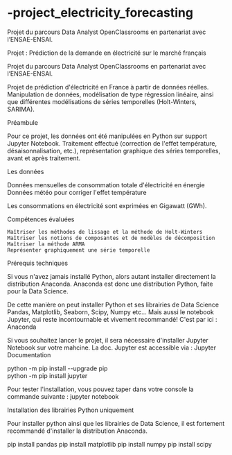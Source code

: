 # -project_electricity_forecasting
Projet du parcours Data Analyst OpenClassrooms en partenariat avec l’ENSAE-ENSAI.

Projet : Prédiction de la demande en électricité sur le marché français

Projet du parcours Data Analyst OpenClassrooms en partenariat avec l’ENSAE-ENSAI.

Projet de prédiction d'électricité en France à partir de données réelles. Manipulation de données, modélisation de type régression linéaire, ainsi que différentes modélisations de séries temporelles (Holt-Winters, SARIMA).

Préambule

Pour ce projet, les données ont été manipulées en Python sur support Jupyter Notebook. Traitement effectué (correction de l'effet température, désaisonnalisation, etc.), représentation graphique des séries temporelles, avant et après traitement.

Les données

Données mensuelles de consommation totale d'électricité en énergie
Données météo pour corriger l'effet température

Les consommations en électricité sont exprimées en Gigawatt (GWh).

Compétences évaluées

    Maîtriser les méthodes de lissage et la méthode de Holt-Winters
    Maîtriser les notions de composantes et de modèles de décomposition
    Maîtriser la méthode ARMA
    Représenter graphiquement une série temporelle

Prérequis techniques

Si vous n'avez jamais installé Python, alors autant installer directement la distribution Anaconda. Anaconda est donc une distribution Python, faite pour la Data Science.

De cette manière on peut installer Python et ses librairies de Data Science Pandas, Matplotlib, Seaborn, Scipy, Numpy etc… Mais aussi le notebook Jupyter, qui reste incontournable et vivement recommandé! C'est par ici : Anaconda

Si vous souhaitez lancer le projet, il sera nécessaire d'installer Jupyter Notebook sur votre mahcine. La doc. Jupyter est accessible via : Jupyter Documentation

python -m pip install --upgrade pip    
python -m pip install jupyter

Pour tester l'installation, vous pouvez taper dans votre console la commande suivante :
jupyter notebook

Installation des librairies Python uniquement

Pour installer python ainsi que les librairies de Data Science, il est fortement recommandé d'installer la distribution Anaconda.

pip install pandas
pip install matplotlib
pip install numpy
pip install scipy
